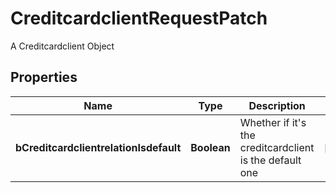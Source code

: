 

# CreditcardclientRequestPatch

A Creditcardclient Object

## Properties

| Name | Type | Description | Notes |
|------------ | ------------- | ------------- | -------------|
|**bCreditcardclientrelationIsdefault** | **Boolean** | Whether if it&#39;s the creditcardclient is the default one |  [optional] |



